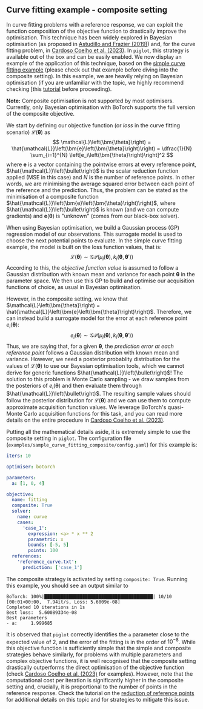 ## Curve fitting example - composite setting

In curve fitting problems with a reference response, we can exploit the function composition of the objective function to drastically improve the optimisation.
This technique has been widely explored in Bayesian optimisation (as proposed in [Astudillo and Frazier (2019)](https://doi.org/10.48550/arXiv.1906.01537)) and, for the curve fitting problem, in [Cardoso Coelho et al. (2023)](https://dx.doi.org/10.2139/ssrn.4674421).
In `piglot`, this strategy is available out of the box and can be easily enabled.
We now display an example of the application of this technique, based on the [simple curve fitting example](../sample_curve_fitting/description.md) (please check out that example before diving into the composite setting).
In this example, we are heavily relying on Bayesian optimisation (if you are unfamiliar with the topic, we highly recommend checking [this [tutorial](https://doi.org/10.48550/arXiv.1807.02811) before proceeding).

**Note:** Composite optimisation is not supported by most optimisers.
Currently, only Bayesian optimisation with BoTorch supports the full version of the composite objective.

We start by defining our objective function (or *loss* in the curve fitting scenario) $\mathcal{L}\left(\bm{\theta}\right)$ as
$$
    \mathcal{L}\left(\bm{\theta}\right)
    =
    \hat{\mathcal{L}}\left(\bm{e}\left(\bm{\theta}\right)\right)
    =
    \dfrac{1}{N}
    \sum_{i=1}^{N}
    \left[e_i\left(\bm{\theta}\right)\right]^2
$$
where $\bm{e}$ is a vector containing the pointwise errors at every reference point, $\hat{\mathcal{L}}\left(\bullet\right)$ is the scalar reduction function applied (MSE in this case) and $N$ is the number of reference points.
In other words, we are minimising the average squared error between each point of the reference and the prediction.
Thus, the problem can be stated as the minimisation of a composite function $\hat{\mathcal{L}}\left(\bm{e}\left(\bm{\theta}\right)\right)$, where $\hat{\mathcal{L}}\left(\bullet\right)$ is known (and we can compute gradients) and $\bm{e}\left(\bm{\theta}\right)$ is "unknown" (comes from our black-box solver).

When using Bayesian optimisation, we build a Gaussian process (GP) regression model of our observations.
This surrogate model is used to choose the next potential points to evaluate.
In the simple curve fitting example, the model is built on the loss function values, that is:
$$
    \mathcal{L}\left(\bm{\theta}\right)
    \sim
    \mathcal{GP}
    \left(
        \mu_i\left(\bm{\theta}\right),
        k_i\left(\bm{\theta},\bm{\theta}'\right)
    \right)
$$
According to this, the *objective function value* is assumed to follow a Gaussian distribution with known mean and variance for each point $\bm{\theta}$ in the parameter space.
We then use this GP to build and optimise our acquisition functions of choice, as usual in Bayesian optimisation.

However, in the composite setting, we know that $\mathcal{L}\left(\bm{\theta}\right) = \hat{\mathcal{L}}\left(\bm{e}\left(\bm{\theta}\right)\right)$.
Therefore, we can instead build a surrogate model for the error at each reference point $e_i\left(\bm{\theta}\right)$:
$$
    e_i\left(\bm{\theta}\right)
    \sim
    \mathcal{GP}
    \left(
        \mu_i\left(\bm{\theta}\right),
        k_i\left(\bm{\theta},\bm{\theta}'\right)
    \right)
$$
Thus, we are saying that, for a given $\bm{\theta}$, the *prediction error at each reference point* follows a Gaussian distribution with known mean and variance.
However, we need a posterior probablity distribution for the values of $\mathcal{L}\left(\bm{\theta}\right)$ to use our Bayesian optimisation tools, which we cannot derive for generic functions $\hat{\mathcal{L}}\left(\bullet\right)$!
The solution to this problem is Monte Carlo sampling - we draw samples from the posteriors of $e_i\left(\bm{\theta}\right)$ and then evaluate them through $\hat{\mathcal{L}}\left(\bullet\right)$.
The resulting sample values should follow the posterior distribution for $\mathcal{L}\left(\bm{\theta}\right)$ and we can use them to compute approximate acquisition function values.
We leverage BoTorch's quasi-Monte Carlo acquisition functions for this task, and you can read more details on the entire procedure in [Cardoso Coelho et al. (2023)](https://dx.doi.org/10.2139/ssrn.4674421).

Putting all the mathematical details aside, it is extremely simple to use the composite setting in `piglot`.
The configuration file (`examples/sample_curve_fitting_composite/config.yaml`) for this example is:
```yaml
iters: 10

optimiser: botorch

parameters:
  a: [1, 0, 4]

objective:
  name: fitting
  composite: True
  solver:
    name: curve
    cases:
      'case_1':
        expression: <a> * x ** 2
        parametric: x
        bounds: [-5, 5]
        points: 100
  references:
    'reference_curve.txt':
      prediction: ['case_1']
```
The composite strategy is activated by setting `composite: True`.
Running this example, you should see an output similar to
```
BoTorch: 100%|████████████████████████████████████████| 10/10 [00:01<00:00,  7.94it/s, Loss: 5.6009e-08]
Completed 10 iterations in 1s
Best loss:  5.60089334e-08
Best parameters
- a:     1.999685
```
It is observed that `piglot` correctly identifies the `a` parameter close to the expected value of 2, and the error of the fitting is in the order of $10^{-8}$.
While this objective function is sufficiently simple that the simple and composite strategies behave similarly, for problems with multiple parameters and complex objective functions, it is well recognised that the composite setting drastically outperforms the direct optimisation of the objective function (check [Cardoso Coelho et al. (2023)](https://dx.doi.org/10.2139/ssrn.4674421) for examples).
However, note that the computational cost per iteration is significantly higher in the composite setting and, crucially, it is proportional to the number of points in the reference response.
Check the tutorial on the [reduction of reference points](../reference_reduction_composite/description.md) for additional details on this topic and for strategies to mitigate this issue.
